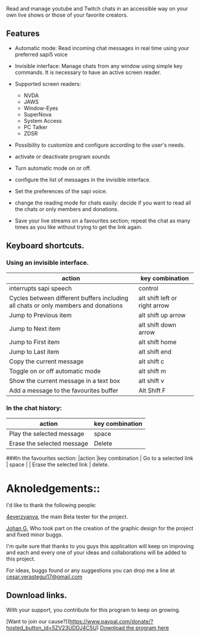 Read and manage youtube and Twitch  chats in an accessible way on your own live shows or those of your favorite creators.
## Features

- Automatic mode: Read incoming  chat messages in real time using your preferred sapi5 voice
- Invisible interface: Manage chats from any window using simple key commands. It is necessary to have an active screen reader.

- Supported screen readers:
  - NVDA
  - JAWS
  - Window-Eyes
  - SuperNova
  - System Access
  - PC Talker
  - ZDSR
- Possibility to customize and configure according to the user's needs.
- activate or deactivate program sounds
- Turn automatic mode on or off.
- configure the list of messages in the invisible interface.
- Set the preferences of the sapi voice.
- change the reading mode for chats easily: decide if you want to read all the chats or only members and donations.
- Save your live streams on a favourites section; repeat the chat as many times as you like without trying to get the link again.

## Keyboard shortcuts.

### Using an invisible interface.
|action |key combination |
| ------------------------- | ------------- |
|interrupts sapi speech| control |
|Cycles between different buffers including all chats or only members and donations | alt shift left or right arrow |
|Jump to Previous item | alt shift up arrow |
|Jump to Next item | alt shift down arrow |
|Jump to First item | alt shift home |
|Jump to Last item | alt shift end |
|Copy the current message | alt shift c |
|Toggle on or off automatic mode  | alt shift m |
|Show the current message in a text box |alt shift v |
|Add a message to the favourites buffer | Alt Shift F |
### In the chat history:
|action |key combination |
| ------------------------- | ------------- |
|Play the  selected message |space
| Erase the  selected message      | Delete |


###In the favourites section:
|action |key combination |
Go to a selected link      | space            |
| Erase the selected link                 | delete.

# Aknoledgements::
I'd like to thank the following people:

[4everzyanya](https://www.youtube.com/c/4everzyanya/),
the main Beta tester for the project.

[Johan G](https://github.com/JohanAnim),
Who took part on the creation of the graphic design for the project and fixed minor buggs.

I'm quite sure that thanks to you guys  this application will keep on improving and each and every one of your ideas and collaborations will be added  to this project.

For ideas, buggs found or any suggestions you can drop me a line at 
cesar.verastegui17@gmail.com
## Download links.
With your support, you contribute  for this program to keep on growing.

[Want to join our cause?[(https://www.paypal.com/donate/?hosted_button_id=5ZV23UDDJ4C5U)
[Download the program here](https://github.com/metalalchemist/VeTube/releases/download/v1.2/vetube1.zip)